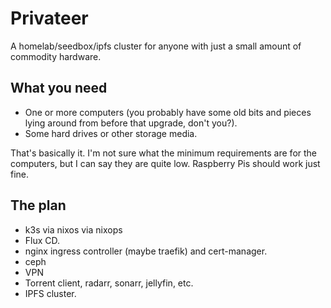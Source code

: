 # Privateer
A homelab/seedbox/ipfs cluster for anyone with just a small amount of commodity hardware.

## What you need
- One or more computers (you probably have some old bits and pieces lying around from before that upgrade, don't you?).
- Some hard drives or other storage media.

That's basically it. I'm not sure what the minimum requirements are for the computers, but I can say they are quite low. Raspberry Pis should work just fine.

## The plan
- k3s via nixos via nixops
- Flux CD.
- nginx ingress controller (maybe traefik) and cert-manager.
- ceph
- VPN
- Torrent client, radarr, sonarr, jellyfin, etc.
- IPFS cluster.
